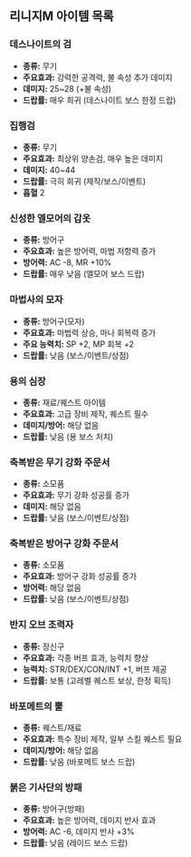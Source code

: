 ## 리니지M 아이템 목록
### 데스나이트의 검
- **종류:** 무기
- **주요효과:** 강력한 공격력, 불 속성 추가 데미지
- **데미지:** 25~28 (+불 속성)
- **드랍률:** 매우 희귀 (데스나이트 보스 한정 드랍)

### 집행검
- **종류:** 무기
- **주요효과:** 최상위 양손검, 매우 높은 데미지
- **데미지:** 40~44
- **드랍률:** 극히 희귀 (제작/보스/이벤트)
- **흡혈** 2
### 신성한 엘모어의 갑옷
- **종류:** 방어구
- **주요효과:** 높은 방어력, 마법 저항력 증가
- **방어력:** AC -8, MR +10%
- **드랍률:** 매우 낮음 (엘모어 보스 드랍)

### 마법사의 모자
- **종류:** 방어구(모자)
- **주요효과:** 마법력 상승, 마나 회복력 증가
- **주요 능력치:** SP +2, MP 회복 +2
- **드랍률:** 낮음 (보스/이벤트/상점)

### 용의 심장
- **종류:** 재료/퀘스트 아이템
- **주요효과:** 고급 장비 제작, 퀘스트 필수
- **데미지/방어:** 해당 없음
- **드랍률:** 낮음 (용 보스 처치)

### 축복받은 무기 강화 주문서
- **종류:** 소모품
- **주요효과:** 무기 강화 성공률 증가
- **데미지:** 해당 없음
- **드랍률:** 낮음 (보스/이벤트/상점)

### 축복받은 방어구 강화 주문서
- **종류:** 소모품
- **주요효과:** 방어구 강화 성공률 증가
- **방어력:** 해당 없음
- **드랍률:** 낮음 (보스/이벤트/상점)

### 반지 오브 조력자
- **종류:** 장신구
- **주요효과:** 각종 버프 효과, 능력치 향상
- **능력치:** STR/DEX/CON/INT +1, 버프 제공
- **드랍률:** 보통 (고레벨 퀘스트 보상, 한정 획득)

### 바포메트의 뿔
- **종류:** 퀘스트/재료
- **주요효과:** 특수 장비 제작, 일부 스킬 퀘스트 필요
- **데미지/방어:** 해당 없음
- **드랍률:** 낮음 (바포메트 보스 드랍)

### 붉은 기사단의 방패
- **종류:** 방어구(방패)
- **주요효과:** 높은 방어력, 데미지 반사 효과
- **방어력:** AC -6, 데미지 반사 +3%
- **드랍률:** 낮음 (레이드 보스 드랍)